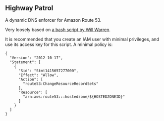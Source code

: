 Highway Patrol
--------------

A dynamic DNS enforcer for Amazon Route 53.

Very loosely based on [a bash script by Will Warren][1].

[1]: http://willwarren.com/2014/07/03/roll-dynamic-dns-service-using-amazon-route53/

It is recommended that you create an IAM user with minimal privileges, and use
its access key for this script. A minimal policy is:

    {
      "Version": "2012-10-17",
      "Statement": [
        {
          "Sid": "Stmt1415657277000",
          "Effect": "Allow",
          "Action": [
            "route53:ChangeResourceRecordSets"
          ],
          "Resource": [
            "arn:aws:route53:::hostedzone/${HOSTEDZONEID}"
          ]
        }
      ]
    }

